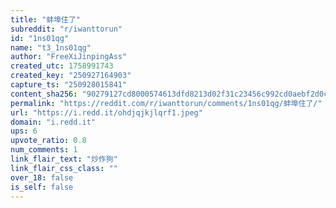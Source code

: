 ```yaml
---
title: "蚌埠住了"
subreddit: "r/iwanttorun"
id: "1ns01qg"
name: "t3_1ns01qg"
author: "FreeXiJinpingAss"
created_utc: 1758991743
created_key: "250927164903"
capture_ts: "250928015841"
content_sha256: "90279127cd8000574613dfd8213d02f31c23456c992cd0aebf2d0cdaa5c994e1"
permalink: "https://reddit.com/r/iwanttorun/comments/1ns01qg/蚌埠住了/"
url: "https://i.redd.it/ohdjqjkjlqrf1.jpeg"
domain: "i.redd.it"
ups: 6
upvote_ratio: 0.8
num_comments: 1
link_flair_text: "炒作狗"
link_flair_css_class: ""
over_18: false
is_self: false
---
```


